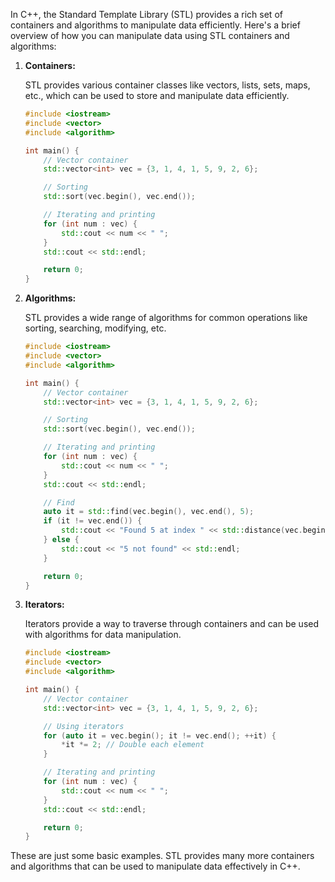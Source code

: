 In C++, the Standard Template Library (STL) provides a rich set of containers and algorithms to manipulate data efficiently. Here's a brief overview of how you can manipulate data using STL containers and algorithms:

1. **Containers:**

   STL provides various container classes like vectors, lists, sets, maps, etc., which can be used to store and manipulate data efficiently.

   ```cpp
   #include <iostream>
   #include <vector>
   #include <algorithm>

   int main() {
       // Vector container
       std::vector<int> vec = {3, 1, 4, 1, 5, 9, 2, 6};

       // Sorting
       std::sort(vec.begin(), vec.end());

       // Iterating and printing
       for (int num : vec) {
           std::cout << num << " ";
       }
       std::cout << std::endl;

       return 0;
   }
   ```

2. **Algorithms:**

   STL provides a wide range of algorithms for common operations like sorting, searching, modifying, etc.

   ```cpp
   #include <iostream>
   #include <vector>
   #include <algorithm>

   int main() {
       // Vector container
       std::vector<int> vec = {3, 1, 4, 1, 5, 9, 2, 6};

       // Sorting
       std::sort(vec.begin(), vec.end());

       // Iterating and printing
       for (int num : vec) {
           std::cout << num << " ";
       }
       std::cout << std::endl;

       // Find
       auto it = std::find(vec.begin(), vec.end(), 5);
       if (it != vec.end()) {
           std::cout << "Found 5 at index " << std::distance(vec.begin(), it) << std::endl;
       } else {
           std::cout << "5 not found" << std::endl;
       }

       return 0;
   }
   ```

3. **Iterators:**

   Iterators provide a way to traverse through containers and can be used with algorithms for data manipulation.

   ```cpp
   #include <iostream>
   #include <vector>
   #include <algorithm>

   int main() {
       // Vector container
       std::vector<int> vec = {3, 1, 4, 1, 5, 9, 2, 6};

       // Using iterators
       for (auto it = vec.begin(); it != vec.end(); ++it) {
           *it *= 2; // Double each element
       }

       // Iterating and printing
       for (int num : vec) {
           std::cout << num << " ";
       }
       std::cout << std::endl;

       return 0;
   }
   ```

These are just some basic examples. STL provides many more containers and algorithms that can be used to manipulate data effectively in C++.
